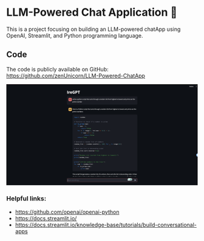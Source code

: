 # LLM-Powered Chat Application 🤖 

This is a project focusing on building an LLM-powered chatApp using OpenAI, Streamlit, and Python programming language.

## Code 
The code is publicly available on GitHub: https://github.com/zenUnicorn/LLM-Powered-ChatApp

![Image](https://github.com/zenUnicorn/LLM-Powered-ChatApp/blob/main/chatapp-image.png)

### Helpful links:
- https://github.com/openai/openai-python
- https://docs.streamlit.io/
- https://docs.streamlit.io/knowledge-base/tutorials/build-conversational-apps
